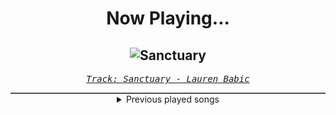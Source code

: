 <div align="center"> 
<h1>Now Playing...</h1>

![Sanctuary](https://i.scdn.co/image/ab67616d00001e025cfffb879c420ee92a93fd68)
--
_<samp><a href="https://open.spotify.com/track/5uuLCk29LS1p0EBoP6oil8">Track: Sanctuary - Lauren Babic</a></samp>_

<div style="border: 1px #4B5054 solid"></div>
<details>
  <summary>
    Previous played songs
  </summary>
  <table>
    <thead>
      <tr>
        <th>
          Artist
        </th>
        <th>
          Song
        </th>
        <th>
          Link
        </th>
      </tr>
    </thead>
    <tbody>
      <tr><td>Lauren Babic</td><td>Sanctuary</td><td><a href="https://open.spotify.com/track/5uuLCk29LS1p0EBoP6oil8">https://open.spotify.com/track/5uuLCk29LS1p0EBoP6oil8</a></td></tr><tr><td>Blue Stahli</td><td>Corner</td><td><a href="https://open.spotify.com/track/2B4c2bhL75EvUHHSQfRpV8">https://open.spotify.com/track/2B4c2bhL75EvUHHSQfRpV8</a></td></tr><tr><td>NOVELISTS</td><td>All For Nothing</td><td><a href="https://open.spotify.com/track/1O0SagsN51KWDmc31RoOx3">https://open.spotify.com/track/1O0SagsN51KWDmc31RoOx3</a></td></tr><tr><td>Silent Theory</td><td>Emptiness in You - Remix</td><td><a href="https://open.spotify.com/track/5opIBX7NJrRZRqL4PiCDPX">https://open.spotify.com/track/5opIBX7NJrRZRqL4PiCDPX</a></td></tr><tr><td>NOTHING MORE</td><td>FREEFALL</td><td><a href="https://open.spotify.com/track/7fYs5KexehGyZyEP8CDNGQ">https://open.spotify.com/track/7fYs5KexehGyZyEP8CDNGQ</a></td></tr><tr><td>Obzene</td><td>999 - Reimagined</td><td><a href="https://open.spotify.com/track/7GGKtYkKxlbyzvXKRaEGf7">https://open.spotify.com/track/7GGKtYkKxlbyzvXKRaEGf7</a></td></tr><tr><td>Sleep Theory</td><td>Paralyzed</td><td><a href="https://open.spotify.com/track/5AdLs8ZRRgvCmOTqr41xiP">https://open.spotify.com/track/5AdLs8ZRRgvCmOTqr41xiP</a></td></tr><tr><td>Dal Av</td><td>Plastic Empathy</td><td><a href="https://open.spotify.com/track/76EU6cgapNzCTzwrptunss">https://open.spotify.com/track/76EU6cgapNzCTzwrptunss</a></td></tr><tr><td>The Pretty Wild</td><td>button eyes</td><td><a href="https://open.spotify.com/track/2DOUn2VHfSfUIyyZLE9Ig9">https://open.spotify.com/track/2DOUn2VHfSfUIyyZLE9Ig9</a></td></tr><tr><td>Magnolia Park</td><td>SHADOW TALK</td><td><a href="https://open.spotify.com/track/29XeF54DB4rtFmeL9U4n5u">https://open.spotify.com/track/29XeF54DB4rtFmeL9U4n5u</a></td></tr><tr><td>Spiritbox</td><td>Keep Sweet</td><td><a href="https://open.spotify.com/track/0Sd7nAZakCLRPxAqfiFd9m">https://open.spotify.com/track/0Sd7nAZakCLRPxAqfiFd9m</a></td></tr><tr><td>Harper</td><td>Thorn In My Side</td><td><a href="https://open.spotify.com/track/7jDhrmsTOZ6TeT9LcC14OF">https://open.spotify.com/track/7jDhrmsTOZ6TeT9LcC14OF</a></td></tr><tr><td>Stain the Canvas</td><td>The Light Within</td><td><a href="https://open.spotify.com/track/6E90ttNb3TeSsD7LXmJ3yq">https://open.spotify.com/track/6E90ttNb3TeSsD7LXmJ3yq</a></td></tr><tr><td>STARSET</td><td>HEAD OVER HEELS</td><td><a href="https://open.spotify.com/track/5nsTZrGlDYRJR5hkKXwYOM">https://open.spotify.com/track/5nsTZrGlDYRJR5hkKXwYOM</a></td></tr><tr><td>Conquer Divide</td><td>Bad Dreams (feat. Of Virtue)</td><td><a href="https://open.spotify.com/track/1MYG4PzDAovlzKFZ6dqatY">https://open.spotify.com/track/1MYG4PzDAovlzKFZ6dqatY</a></td></tr><tr><td>Not Enough Space</td><td>Solace In Silence</td><td><a href="https://open.spotify.com/track/7iPMmMz3b54nslPvGmE4ou">https://open.spotify.com/track/7iPMmMz3b54nslPvGmE4ou</a></td></tr><tr><td>Not Enough Space</td><td>Solace In Silence</td><td><a href="https://open.spotify.com/track/7iPMmMz3b54nslPvGmE4ou">https://open.spotify.com/track/7iPMmMz3b54nslPvGmE4ou</a></td></tr><tr><td>LANDMVRKS</td><td>Sulfur</td><td><a href="https://open.spotify.com/track/5SnniG86unNgTonVIQucKj">https://open.spotify.com/track/5SnniG86unNgTonVIQucKj</a></td></tr><tr><td>Daedric</td><td>Night Mother</td><td><a href="https://open.spotify.com/track/4Jk4Bs2wtczDkigTCiLVS0">https://open.spotify.com/track/4Jk4Bs2wtczDkigTCiLVS0</a></td></tr><tr><td>Sleep Theory</td><td>III</td><td><a href="https://open.spotify.com/track/2tQRE9yYharVr1XhY1cWxx">https://open.spotify.com/track/2tQRE9yYharVr1XhY1cWxx</a></td></tr>
    </tbody>
  </table>
</details>

</div>
